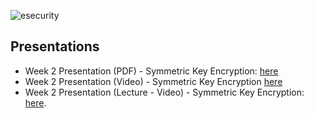 ![esecurity](https://raw.githubusercontent.com/billbuchanan/esecurity/master/z_associated/esecurity_graphics.jpg)

## Presentations

* Week 2 Presentation (PDF) - Symmetric Key Encryption: [here](https://asecuritysite.com/public/chapter02_secret.pdf)
* Week 2 Presentation (Video) - Symmetric Key Encryption [here](https://youtu.be/nLRV34K3xIo)
* Week 2 Presentation (Lecture - Video) - Symmetric Key Encryption: [here](https://youtu.be/CCOt8Xk3ZVU). 


